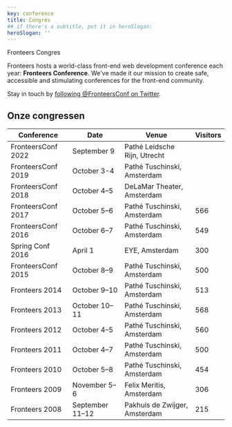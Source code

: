 ```yaml
---
key: conference
title: Congres
## if there's a subtitle, put it in heroSlogan:
heroSlogan: ''
---
```


Fronteers Congres

Fronteers hosts a world-class front-end web development conference each year: **Fronteers Conference**. We've made it our mission to create safe, accessible and stimulating conferences for the front-end community.</p>

Stay in touch by [following @FronteersConf on Twitter](https://twitter.com/FronteersConf).</p>

## Onze congressen

| Conference         | Date            | Venue                         | Visitors |
| ------------------ | --------------- | ----------------------------- | -------- |
| FronteersConf 2022 | September 9     | Pathé Leidsche Rijn, Utrecht  |
| FronteersConf 2019 | October 3-4     | Pathé Tuschinski, Amsterdam   |
| FronteersConf 2018 | October 4–5     | DeLaMar Theater, Amsterdam    |
| FronteersConf 2017 | October 5–6     | Pathé Tuschinski, Amsterdam   | 566      |
| FronteersConf 2016 | October 6–7     | Pathé Tuschinski, Amsterdam   | 549      |
| Spring Conf 2016   | April 1         | EYE, Amsterdam                | 300      |
| FronteersConf 2015 | October 8–9     | Pathé Tuschinski, Amsterdam   | 500      |
| Fronteers 2014     | October 9–10    | Pathé Tuschinski, Amsterdam   | 513      |
| Fronteers 2013     | October 10–11   | Pathé Tuschinski, Amsterdam   | 568      |
| Fronteers 2012     | October 4–5     | Pathé Tuschinski, Amsterdam   | 560      |
| Fronteers 2011     | October 4–7     | Pathé Tuschinski, Amsterdam   | 500      |
| Fronteers 2010     | October 5–8     | Pathé Tuschinski, Amsterdam   | 454      |
| Fronteers 2009     | November 5–6    | Felix Meritis, Amsterdam      | 306      |
| Fronteers 2008     | September 11–12 | Pakhuis de Zwijger, Amsterdam | 215      |
